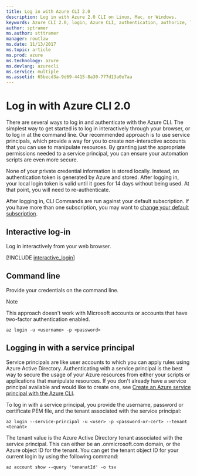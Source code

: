 ```yaml
---
title: Log in with Azure CLI 2.0
description: Log in with Azure 2.0 CLI on Linux, Mac, or Windows.
keywords: Azure CLI 2.0, login, Azure CLI, authentication, authorize, log in
author: sptramer
ms.author: stttramer
manager: routlaw
ms.date: 11/13/2017
ms.topic: article
ms.prod: azure
ms.technology: azure
ms.devlang: azurecli
ms.service: multiple
ms.assetid: 65becd3a-9d69-4415-8a30-777d13a0e7aa
---
```


# Log in with Azure CLI 2.0


There are several ways to log in and authenticate with the Azure CLI. The simplest way to get started is to log in interactively through your browser, or to log in at the command line. Our recommended approach is to use service principals, which provide a way for you to create non-interactive accounts that you can use to manipulate resources. By granting just the appropriate permissions needed to a service principal, you can ensure your automation scripts are even more secure. 

None of your private credential information is stored locally. Instead, an authentication token is generated by Azure and stored. After logging in, your local login token is valid until it goes for 14 days without being used. At that point, you will need to re-authenticate.

After logging in, CLI Commands are run against your default subscription. If you have more than one subscription, you may want to [change your default subscription](manage-azure-subscriptions-azure-cli.md).

## Interactive log-in

Log in interactively from your web browser.

[!INCLUDE [interactive_login](includes/interactive-login.md)]

## Command line

Provide your credentials on the command line.

> [!Note]
> This approach doesn't work with Microsoft accounts or accounts that have two-factor authentication enabled.

```azurecli-interactive
az login -u <username> -p <password>
```

## Logging in with a service principal

Service principals are like user accounts to which you can apply rules using Azure Active Directory.
Authenticating with a service principal is the best way to secure the usage of your Azure resources
from either your scripts or applications that manipulate resources. If you don't already have a service principal available and
would like to create one, see [Create an Azure service principal with the Azure CLI](create-an-azure-service-principal-azure-cli.md).

To log in with a service principal, you provide the username, password or certificate PEM file, and the tenant associated with the service principal:

```azurecli-interactive
az login --service-principal -u <user> -p <password-or-cert> --tenant <tenant>
```

The tenant value is the Azure Active Directory tenant associated with the service principal. This can either be an .onmicrosoft.com domain, or the Azure object ID for the tenant.
You can get the tenant object ID for your current login by using the following command:

```azurecli
az account show --query 'tenanatId' -o tsv
```

